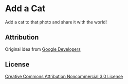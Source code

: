 Add a Cat
=========

Add a cat to that photo and share it with the world!

## Attribution

Original idea from [Google Developers](https://developers.google.com/glass/stories)

## License

[Creative Commons Attribution Noncommercial 3.0 License](http://creativecommons.org/licenses/by-nc/3.0/)
